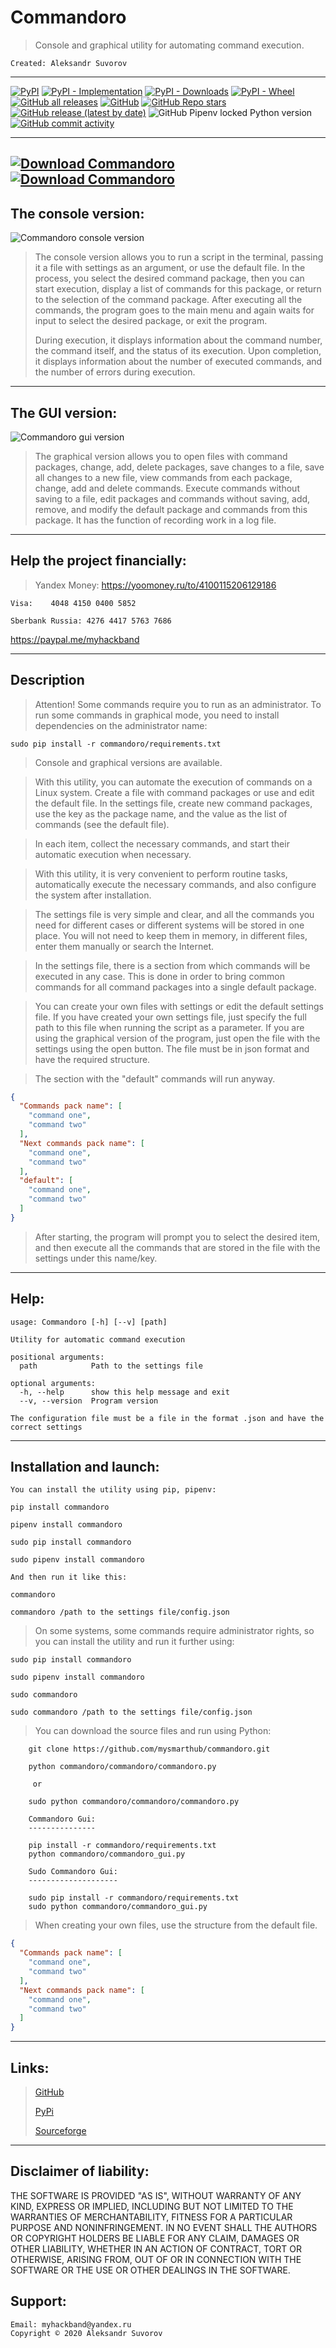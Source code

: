 Commandoro
===

>Console and graphical utility for automating command execution.

    Created: Aleksandr Suvorov
---
[![PyPI](https://img.shields.io/pypi/v/commandoro)](http://pypi.org/project/commandoro)
[![PyPI - Implementation](https://img.shields.io/pypi/implementation/commandoro)](http://pypi.org/project/commandoro)
[![PyPI - Downloads](https://img.shields.io/pypi/dm/commandoro)](http://pypi.org/project/commandoro)
[![PyPI - Wheel](https://img.shields.io/pypi/wheel/commandoro)](http://pypi.org/project/commandoro)
[![GitHub all releases](https://img.shields.io/github/downloads/mysmarthub/commandoro/total)](https://github.com/mysmarthub/commandoro)
[![GitHub](https://img.shields.io/github/license/mysmarthub/commandoro)](https://github.com/mysmarthub/commandoro)
[![GitHub Repo stars](https://img.shields.io/github/stars/mysmarthub/commandoro?style=social)](https://github.com/mysmarthub/commandoro)
[![GitHub release (latest by date)](https://img.shields.io/github/v/release/mysmarthub/commandoro)](https://github.com/mysmarthub/commandoro)
![GitHub Pipenv locked Python version](https://img.shields.io/github/pipenv/locked/python-version/mysmarthub/commandoro)
[![GitHub commit activity](https://img.shields.io/github/commit-activity/m/mysmarthub/commandoro)](https://github.com/mysmarthub/commandoro)

---
[![Download Commandoro](https://a.fsdn.com/con/app/sf-download-button)](https://sourceforge.net/projects/commandoro/files/latest/download)
[![Download Commandoro](https://img.shields.io/sourceforge/dt/commandoro.svg)](https://sourceforge.net/projects/commandoro/files/latest/download)
---

The console version:
---
![Commandoro console version](https://github.com/mysmarthub/commandoro/raw/master/images/commandoro.png)

>The console version allows you to run a script in the terminal, 
passing it a file with settings as an argument, 
or use the default file. In the process, you select the desired 
command package, then you can start execution, 
display a list of commands for this package, 
or return to the selection of the command package. 
After executing all the commands, 
the program goes to the main menu and again waits for 
input to select the desired package, or exit the program.
> 
> During execution, it displays information about the 
command number, the command itself, and the status 
of its execution. Upon completion, 
it displays information about the number of executed commands, 
and the number of errors during execution.

---
The GUI version:
---
![Commandoro gui version](https://github.com/mysmarthub/commandoro/raw/master/images/commandoro_gui.png)


>The graphical version allows you to open files with 
command packages, change, add, delete packages, 
save changes to a file, save all changes to a new file, 
view commands from each package, change, add and delete commands. 
Execute commands without saving to a file, 
edit packages and commands without saving, 
add, remove, and modify the default package and commands from this package. 
It has the function of recording work in a log file.


---

Help the project financially:
---
>Yandex Money:
https://yoomoney.ru/to/4100115206129186

    Visa:    4048 4150 0400 5852

    Sberbank Russia: 4276 4417 5763 7686

https://paypal.me/myhackband

---

Description
---

>Attention! Some commands require you to run as an administrator.
> To run some commands in graphical mode, 
> you need to install dependencies on the administrator name:

    sudo pip install -r commandoro/requirements.txt

>Console and graphical versions are available.

>With this utility, you can automate
the execution of commands on a Linux system.
Create a file with command packages or use and 
edit the default file. In the settings file, create 
new command packages, use the key as the package name, 
and the value as the list of commands (see the default file).

>In each item, collect the necessary commands,
and start their automatic execution when necessary.

>With this utility, it is very convenient 
to perform routine tasks, automatically execute the necessary commands, 
and also configure the system after installation.

>The settings file is very simple and clear, 
and all the commands you need for different 
cases or different systems will be stored in one place.
You will not need to keep them in memory, 
in different files, enter them manually or search the Internet.

>In the settings file, there is a section from which commands 
will be executed in any case. 
This is done in order to bring common commands 
for all command packages into a single default package.

>You can create your own files with settings
or edit the default settings file. 
If you have created your own settings file, 
just specify the full path to this file when 
running the script as a parameter. 
If you are using the graphical version of the program, 
just open the file with the settings using the open button.
The file must be in json format and have the required structure.

>The section with the "default" commands will run anyway.

```json
{
  "Commands pack name": [
    "command one",
    "command two"
  ],
  "Next commands pack name": [
    "command one",
    "command two"
  ],
  "default": [
    "command one",
    "command two"
  ]
}
```

>After starting, the program will prompt you to 
select the desired item, and then execute all the 
commands that are stored in the file with the 
settings under this name/key.

---

Help:
----

```
usage: Commandoro [-h] [--v] [path]

Utility for automatic command execution

positional arguments:
  path            Path to the settings file

optional arguments:
  -h, --help      show this help message and exit
  --v, --version  Program version

The configuration file must be a file in the format .json and have the correct settings
```

---

Installation and launch:
---
    You can install the utility using pip, pipenv:

`pip install commandoro`

`pipenv install commandoro`

`sudo pip install commandoro`

`sudo pipenv install commandoro`

    And then run it like this:

`commandoro`

`commandoro /path to the settings file/config.json`

>On some systems, some commands require administrator rights, 
> so you can install the utility and run it further using:

`sudo pip install commandoro`

`sudo pipenv install commandoro`

`sudo commandoro`

`sudo commandoro /path to the settings file/config.json`

>You can download the source files and run using Python:

```
    git clone https://github.com/mysmarthub/commandoro.git
    
    python commandoro/commandoro/commandoro.py
     
     or
    
    sudo python commandoro/commandoro/commandoro.py
    
    Commandoro Gui:
    ---------------
    
    pip install -r commandoro/requirements.txt 
    python commandoro/commandoro_gui.py
    
    Sudo Commandoro Gui:
    --------------------
    
    sudo pip install -r commandoro/requirements.txt 
    sudo python commandoro/commandoro_gui.py

```

>When creating your own files, use
the structure from the default file.

```json
{
  "Commands pack name": [
    "command one",
    "command two"
  ],
  "Next commands pack name": [
    "command one",
    "command two"
  ]
}
```
---

Links:
---
>[GitHub](https://github.com/mysmarthub/commandoro)
> 
>[PyPi](https://pypi.org/project/commandoro/)
> 
>[Sourceforge](https://sourceforge.net/projects/commandoro/files/latest/download)
---

Disclaimer of liability:
------------------------
THE SOFTWARE IS PROVIDED "AS IS", WITHOUT WARRANTY OF ANY KIND, EXPRESS OR
IMPLIED, INCLUDING BUT NOT LIMITED TO THE WARRANTIES OF MERCHANTABILITY,
FITNESS FOR A PARTICULAR PURPOSE AND NONINFRINGEMENT. IN NO EVENT SHALL THE
AUTHORS OR COPYRIGHT HOLDERS BE LIABLE FOR ANY CLAIM, DAMAGES OR OTHER
LIABILITY, WHETHER IN AN ACTION OF CONTRACT, TORT OR OTHERWISE, ARISING FROM,
OUT OF OR IN CONNECTION WITH THE SOFTWARE OR THE USE OR OTHER DEALINGS IN THE
SOFTWARE.

Support:
---
    Email: myhackband@yandex.ru
    Copyright © 2020 Aleksandr Suvorov
